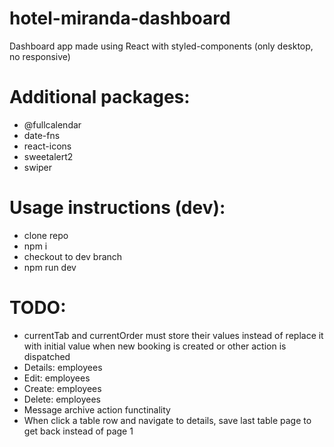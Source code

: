 # hotel-miranda-dashboard

Dashboard app made using React with styled-components (only desktop, no responsive)

# Additional packages:

- @fullcalendar
- date-fns
- react-icons
- sweetalert2
- swiper

# Usage instructions (dev):

- clone repo
- npm i
- checkout to dev branch
- npm run dev

# TODO:

- currentTab and currentOrder must store their values instead of replace it with initial value when new booking is created or other action is dispatched
- Details: employees
- Edit: employees
- Create: employees
- Delete: employees
- Message archive action functinality
- When click a table row and navigate to details, save last table page to get back instead of page 1